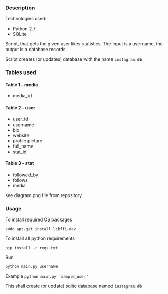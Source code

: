 ### Description

Technologies used:

* Python 2.7
* SQLite

Script, that gets the given user likes statistics. The input is a username,
the output is a database records.

Script creates (or updates) database with the name `instagram.db`

### Tables used

#### Table 1 - media

* media_id

#### Table 2 - user

* user_id
* username
* bio
* website
* profile picture
* full_name
* stat_id

#### Table 3 - stat

* followed_by
* follows
* media

see diagram.png file from repository


### Usage

To install required OS packages

`sudo apt-get install libffi-dev`

To install all python requirements

`pip install -r reqs.txt`

Run

`python main.py username`

Example `python main.py 'sample_user'`

This shall create (or update) sqlite database named `instagram.db`


